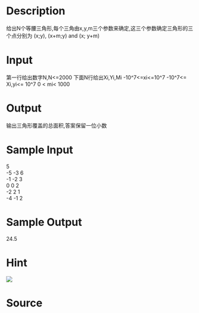 
# Description

<div class="content">给出N个等腰三角形,每个三角由x,y,m三个参数来确定,这三个参数确定三角形的三个点分别为 (x;y), (x+m;y) and (x; y+m)</div>

# Input

<div class="content">第一行给出数字N,N&lt;=2000
下面N行给出Xi,Yi,Mi
-10^7&lt;=xi&lt;=10^7
 -10^7&lt;= Xi,yi&lt;= 10^7
 0 &lt; mi&lt; 1000</div>

# Output

<div class="content">输出三角形覆盖的总面积,答案保留一位小数</div>

# Sample Input

<div class="content"><span class="sampledata">5<br/>
-5 -3 6<br/>
-1 -2 3<br/>
0 0 2<br/>
-2 2 1<br/>
-4 -1 2</span></div>

# Sample Output

<div class="content"><span class="sampledata">24.5</span></div>

# Hint

<div class="content"><p><img border="0" src="source/bzoj/1378/img/aHR0cHM6Ly9seWRzeS5jb20vSnVkZ2VPbmxpbmUvaW1hZ2VzLzEzNzguanBn.jpg"/><br/>
</p></div>

# Source

<div class="content"><p><a href="problemset.php?search="></a></p></div>

